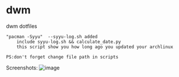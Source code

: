 # dwm
dwm dotfiles

```
"pacman -Syyu"  --syyu-log.sh added
	include syyu-log.sh && calculate_date.py
	this script show you how long ago you updated your archlinux

PS:don't forget change file path in scripts
```

Screenshots:
![image](https://user-images.githubusercontent.com/42199147/113470662-e8acc800-9489-11eb-9930-5bd68abd7cc8.png)
